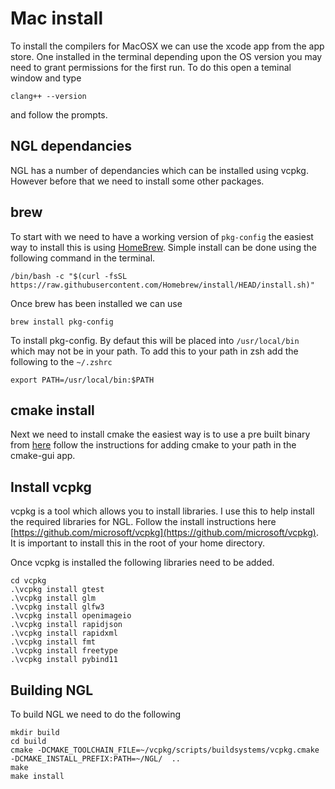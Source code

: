 # Mac install

To install the compilers for MacOSX we can use the xcode app from the app store. One installed in the terminal depending upon the OS version you may need to grant permissions for the first run. To do this open a teminal window and type 

```clang++ --version``` 

and follow the prompts.

## NGL dependancies

NGL has a number of dependancies which can be installed using vcpkg. However before that we need to install some other packages.

## brew 

To start with we need to have a working version of ```pkg-config``` the easiest way to install this is using [HomeBrew](https://brew.sh/). Simple install can be done using the following command in the terminal.

```/bin/bash -c "$(curl -fsSL https://raw.githubusercontent.com/Homebrew/install/HEAD/install.sh)"```

Once brew has been installed we can use

```brew install pkg-config``` 

To install pkg-config. By defaut this will be placed into ```/usr/local/bin``` which may not be in your path. To add this to your path in zsh add the following to the ```~/.zshrc``` 

```
export PATH=/usr/local/bin:$PATH
```

## cmake install 

Next we need to install cmake the easiest way is to use a pre built binary from [here](https://cmake.org/download/) follow the instructions for adding cmake to your path in the cmake-gui app.


## Install vcpkg

vcpkg is a tool which allows you to install libraries. I use this to help install the required libraries for NGL. Follow the install instructions here  [https://github.com/microsoft/vcpkg](https://github.com/microsoft/vcpkg). It is important to install this in the root of your home directory. 

Once vcpkg is installed the following libraries need to be added.


```
cd vcpkg
.\vcpkg install gtest
.\vcpkg install glm
.\vcpkg install glfw3
.\vcpkg install openimageio
.\vcpkg install rapidjson
.\vcpkg install rapidxml
.\vcpkg install fmt
.\vcpkg install freetype
.\vcpkg install pybind11
```

## Building NGL

To build NGL we need to do the following

```
mkdir build
cd build
cmake -DCMAKE_TOOLCHAIN_FILE=~/vcpkg/scripts/buildsystems/vcpkg.cmake -DCMAKE_INSTALL_PREFIX:PATH=~/NGL/  ..
make
make install
```






